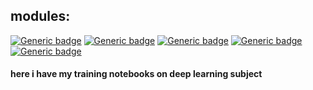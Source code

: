 ## modules:

[![Generic badge](https://img.shields.io/badge/python-3.9-yellow.svg)](https://shields.io/)
[![Generic badge](https://img.shields.io/badge/numpy-1.26.4-green.svg)](https://shields.io/)
[![Generic badge](https://img.shields.io/badge/scikit_learn-1.4.2-blue.svg)](https://shields.io/)
[![Generic badge](https://img.shields.io/badge/pandas-2.1.4-red.svg)](https://shields.io/)
[![Generic badge](https://img.shields.io/badge/tensorflow-2.9.0-orange.svg)](https://shields.io/)

#### here i have my training notebooks on deep learning subject
